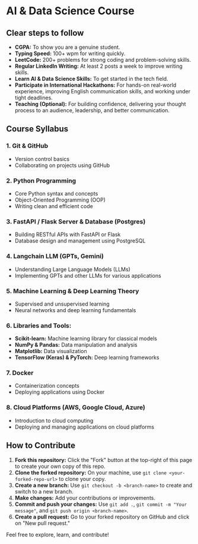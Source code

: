 # AI & Data Science Course

## Clear steps to follow

- **CGPA:** To show you are a genuine student.
- **Typing Speed:** 100+ wpm for writing quickly.
- **LeetCode:** 200+ problems for strong coding and problem-solving skills.
- **Regular LinkedIn Writing:** At least 2 posts a week to improve writing skills.
- **Learn AI & Data Science Skills:** To get started in the tech field.
- **Participate in International Hackathons:** For hands-on real-world experience, improving English communication skills, and working under tight deadlines.
- **Teaching (Optional):** For building confidence, delivering your thought process to an audience, leadership, and better communication.

## Course Syllabus

### 1. Git & GitHub
- Version control basics
- Collaborating on projects using GitHub

### 2. Python Programming
- Core Python syntax and concepts
- Object-Oriented Programming (OOP)
- Writing clean and efficient code

### 3. FastAPI / Flask Server & Database (Postgres)
- Building RESTful APIs with FastAPI or Flask
- Database design and management using PostgreSQL

### 4. Langchain LLM (GPTs, Gemini)
- Understanding Large Language Models (LLMs)
- Implementing GPTs and other LLMs for various applications

### 5. Machine Learning & Deep Learning Theory
- Supervised and unsupervised learning
- Neural networks and deep learning fundamentals

### 6. Libraries and Tools:
- **Scikit-learn:** Machine learning library for classical models
- **NumPy & Pandas:** Data manipulation and analysis
- **Matplotlib:** Data visualization
- **TensorFlow (Keras) & PyTorch:** Deep learning frameworks

### 7. Docker
- Containerization concepts
- Deploying applications using Docker

### 8. Cloud Platforms (AWS, Google Cloud, Azure)
- Introduction to cloud computing
- Deploying and managing applications on cloud platforms

## How to Contribute

1. **Fork this repository:** Click the "Fork" button at the top-right of this page to create your own copy of this repo.
2. **Clone the forked repository:** On your machine, use `git clone <your-forked-repo-url>` to clone your copy.
3. **Create a new branch:** Use `git checkout -b <branch-name>` to create and switch to a new branch.
4. **Make changes:** Add your contributions or improvements.
5. **Commit and push your changes:** Use `git add .`, `git commit -m "Your message"`, and `git push origin <branch-name>`.
6. **Create a pull request:** Go to your forked repository on GitHub and click on "New pull request."

Feel free to explore, learn, and contribute!

